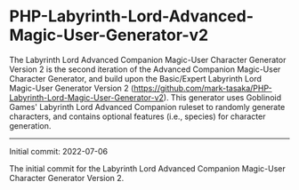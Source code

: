 # PHP-Labyrinth-Lord-Advanced-Magic-User-Generator-v2
The Labyrinth Lord Advanced Companion Magic-User Character Generator Version 2 is the second iteration of the Advanced Companion Magic-User Character Generator, and build upon the Basic/Expert Labyrinth Lord Magic-User Generator Version 2 (https://github.com/mark-tasaka/PHP-Labyrinth-Lord-Magic-User-Generator-v2). This generator uses Goblinoid Games' Labyrinth Lord Advanced Companion ruleset to randomly generate characters, and contains optional features (i.e., species) for character generation.

---------

Initial commit: 2022-07-06

The initial commit for the Labyrinth Lord Advanced Companion Magic-User Character Generator Version 2.
